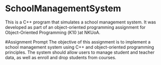# SchoolManagementSystem
This is a C++ program that simulates a school management system. It was developed as part of an object-oriented programming assignment for Object-Oriented Programming (Κ10 )at NKUoA.

#Assignment Prompt
The objective of this assignment is to implement a school management system using C++ and object-oriented programming principles. The system should allow users to manage student and teacher data, as well as enroll and drop students from courses.
